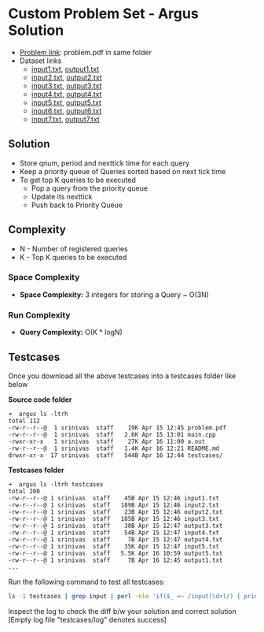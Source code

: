 
# Custom Problem Set - Argus Solution

* [Problem link](problem.pdf): problem.pdf in same folder
* Dataset links
	* [input1.txt](https://pastebin.com/raw/UYTC6skw), [output1.txt](https://pastebin.com/raw/6D8SwsXg)
	* [input2.txt](https://pastebin.com/raw/nw3vVALi), [output2.txt](https://pastebin.com/raw/nwViUZDZ)
	* [input3.txt](https://pastebin.com/raw/w69FQweJ), [output3.txt](https://pastebin.com/raw/S6BXVxsC)
	* [input4.txt](https://pastebin.com/raw/rYqD1tF3), [output4.txt](https://pastebin.com/raw/WrEeeWH8)
	* [input5.txt](https://pastebin.com/raw/bbZG0i0m), [output5.txt](https://gist.github.com/kidambisrinivas/853619817dcbeb3ced01e8ff10589d5a)
	* [input6.txt](https://pastebin.com/raw/CrD55fvf), [output6.txt](https://gist.github.com/kidambisrinivas/1bb15f922f46528b6b5b977989d1a457)
	* [input7.txt](https://pastebin.com/raw/j7N1bfjm), [output7.txt](https://pastebin.com/raw/6D8SwsXg)

## Solution

* Store qnum, period and nexttick time for each query
* Keep a priority queue of Queries sorted based on next tick time
* To get top K queries to be executed
	* Pop a query from the priority queue
	* Update its nexttick 
	* Push back to Priority Queue

## Complexity

* N - Number of registered queries
* K - Top K queries to be executed

### Space Complexity

* **Space Complexity:** 3 integers for storing a Query ~ O(3N)

### Run Complexity

* **Query Complexity:** O(K * logN)

## Testcases

Once you download all the above testcases into a testcases folder like below

**Source code folder**

```
➜  argus ls -ltrh
total 112
-rw-r--r--@  1 srinivas  staff    19K Apr 15 12:45 problem.pdf
-rw-r--r--@  1 srinivas  staff   2.6K Apr 15 13:01 main.cpp
-rwxr-xr-x   1 srinivas  staff    27K Apr 16 11:00 a.out
-rw-r--r--@  1 srinivas  staff   1.4K Apr 16 12:21 README.md
drwxr-xr-x  17 srinivas  staff   544B Apr 16 12:44 testcases/
```

**Testcases folder**

```
➜  argus ls -ltrh testcases
total 200
-rw-r--r--@ 1 srinivas  staff    45B Apr 15 12:46 input1.txt
-rw-r--r--@ 1 srinivas  staff   189B Apr 15 12:46 input2.txt
-rw-r--r--@ 1 srinivas  staff    23B Apr 15 12:46 output2.txt
-rw-r--r--@ 1 srinivas  staff   185B Apr 15 12:46 input3.txt
-rw-r--r--@ 1 srinivas  staff    30B Apr 15 12:47 output3.txt
-rw-r--r--@ 1 srinivas  staff    54B Apr 15 12:47 input4.txt
-rw-r--r--@ 1 srinivas  staff     7B Apr 15 12:47 output4.txt
-rw-r--r--@ 1 srinivas  staff    35K Apr 15 12:47 input5.txt
-rw-r--r--@ 1 srinivas  staff   5.5K Apr 16 10:59 output5.txt
-rw-r--r--@ 1 srinivas  staff     7B Apr 16 12:45 output1.txt
...
```

Run the following command to test all testcases:

```bash
ls -1 testcases | grep input | perl -nle 'if($_ =~ /input(\d+)/) { print $1; }' | xargs -I % bash -c 'time ./a.out < testcases/input%.txt > testcases/myoutput%.txt; diff -w testcases/output%.txt testcases/myoutput%.txt' > testcases/log
```

Inspect the log to check the diff b/w your solution and correct solution [Empty log file "testcases/log" denotes success]